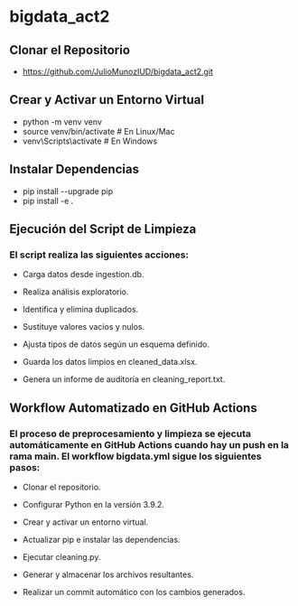 # bigdata_act2

## Clonar el Repositorio

* https://github.com/JulioMunozIUD/bigdata_act2.git

## Crear y Activar un Entorno Virtual

* python -m venv venv
* source venv/bin/activate  # En Linux/Mac
* venv\Scripts\activate     # En Windows

## Instalar Dependencias

* pip install --upgrade pip
* pip install -e .

## Ejecución del Script de Limpieza

### El script realiza las siguientes acciones:

* Carga datos desde ingestion.db.

* Realiza análisis exploratorio.

* Identifica y elimina duplicados.

* Sustituye valores vacíos y nulos.

* Ajusta tipos de datos según un esquema definido.

* Guarda los datos limpios en cleaned_data.xlsx.

* Genera un informe de auditoría en cleaning_report.txt.

## Workflow Automatizado en GitHub Actions

### El proceso de preprocesamiento y limpieza se ejecuta automáticamente en GitHub Actions    cuando hay un push en la rama main. El workflow bigdata.yml sigue los siguientes pasos:

* Clonar el repositorio.

* Configurar Python en la versión 3.9.2.

* Crear y activar un entorno virtual.

* Actualizar pip e instalar las dependencias.

* Ejecutar cleaning.py.

* Generar y almacenar los archivos resultantes.

* Realizar un commit automático con los cambios generados.
